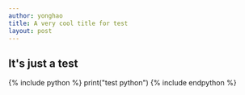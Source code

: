 ```yaml
---
author: yonghao
title: A very cool title for test
layout: post
---
```


## It's just a test

{% include python %}
print("test python")
{% include endpython %}